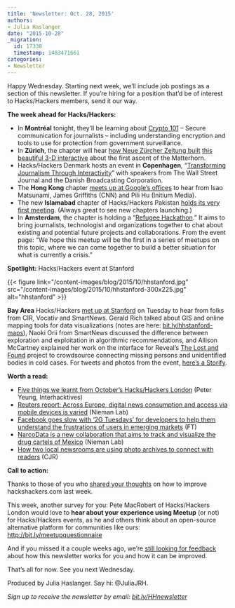 ```yaml
---
title: 'Newsletter: Oct. 28, 2015'
authors:
- Julia Haslanger
date: "2015-10-28"
_migration:
  id: 17338
  timestamp: 1483471661
categories:
- Newsletter
---
```


Happy Wednesday. Starting next week, we’ll include job postings as a section of this newsletter. If you’re hiring for a position that’d be of interest to Hacks/Hackers members, send it our way.

****The week ahead for Hacks/Hackers:****

  * In ****Montréal**** tonight, they’ll be learning about [Crypto 101][1] &#8211; Secure communication for journalists &#8211; including understanding encryption and tools to use for protection from government surveillance.
  * In ****Zürich****, the chapter will hear [how Neue Zürcher Zeitung built][2] [this beautiful 3-D interactive][3] about the first ascent of the Matterhorn.
  * Hacks/Hackers Denmark hosts an event in ****Copenhagen****, “[Transforming Journalism Through Interactivity][4]” with speakers from The Wall Street Journal and the Danish Broadcasting Corporation.
  * The ****Hong Kong**** chapter [meets up at Google’s offices][5] to hear from Isao Matsunami, James Griffiths (CNN) and Pili Hu (Initium Media).
  * The new ****Islamabad**** chapter of Hacks/Hackers Pakistan [holds its very first meeting][6]. (Always great to see new chapters launching.)
  * In ****Amsterdam****, the chapter is holding a “[Refugee Hackathon][7].” It aims to bring journalists, technologist and organizations together to chat about existing and potential future projects and collaborations. From the event page: “We hope this meetup will be the first in a series of meetups on this topic, where we can come together to build a better situation for what is currently a crisis.”

****Spotlight:**** Hacks/Hackers event at Stanford

{{< figure link="/content-images/blog/2015/10/hhstanford.jpg" src="/content-images/blog/2015/10/hhstanford-300x225.jpg" alt="hhstanford" >}}

**Bay Area** Hacks/Hackers [met up at Stanford][8] on Tuesday to hear from folks from CIR, Vocativ and SmartNews. Gerald Rich talked about GIS and online mapping tools for data visualizations (notes are here: [bit.ly/hhstanford-maps][9]), Naoki Orii from SmartNews discussed the difference between exploration and exploitation in algorithmic recommendations, and Allison McCartney explained her work on the interface for Reveal’s [The Lost and Found][10] project to crowdsource connecting missing persons and unidentified bodies in cold cases. For tweets and photos from the event, [here’s a Storify][11].

****Worth a read:****

  * [Five things we learnt from October’s Hacks/Hackers London][12] (Peter Yeung, Interhacktives)
  * [Reuters report: Across Europe, digital news consumption and access via mobile devices is varied][13] (Nieman Lab)
  * [Facebook goes slow with ‘2G Tuesdays’ for developers to help them understand the frustrations of users in emerging markets][14] (FT)
  * [NarcoData is a new collaboration that aims to track and visualize the drug cartels of Mexico][15] (Nieman Lab)
  * [How two local newsrooms are using photo archives to connect with readers][16] (CJR)

****Call to action:****

Thanks to those of you who [shared your thoughts][17] on how to improve hackshackers.com last week.

This week, another survey for you: Pete MacRobert of Hacks/Hackers London would love to ****hear about your experience using Meetup**** (or not) for Hacks/Hackers events, as he and others think about an open-source alternative platform for communities like ours: <http://bit.ly/meetupquestionnaire>

And if you missed it a couple weeks ago, we’re [still looking for feedback][18] about how this newsletter works for you and how it can be improved.

That’s all for now. See you next Wednesday.

Produced by Julia Haslanger. Say hi: @JuliaJRH.

_Sign up to receive the newsletter by email: [bit.ly/HHnewsletter][19]_

 [1]: http://www.meetup.com/HacksHackersMontreal/events/225802477/
 [2]: http://www.meetup.com/Hacks-Hackers-Zurich/events/225844399/
 [3]: http://matterhorn.nzz.ch/
 [4]: http://www.meetup.com/Hacks-Hackers-DK/events/225233828/
 [5]: http://www.meetup.com/Hacks-Hackers-Hong-Kong/events/226004433/
 [6]: https://www.facebook.com/events/1621741974752299/
 [7]: http://www.meetup.com/Hacks-Hackers-Amsterdam/events/226157039/
 [8]: http://www.meetup.com/hacksandhackers/events/226169900/
 [9]: http://bit.ly/hhstanford-maps
 [10]: https://lostandfound.revealnews.org/
 [11]: https://storify.com/JuliaJRH/hacks-hackers-event-at-stanford-oct-27-2015
 [12]: http://www.interhacktives.com/2015/10/28/october-hacks-hackers-london/
 [13]: http://www.niemanlab.org/2015/10/reuters-report-across-europe-digital-news-consumption-and-access-via-mobile-devices-is-varied/
 [14]: https://t.co/wZ0fUAjoMs
 [15]: http://www.niemanlab.org/2015/10/narcodata-is-a-new-collaboration-that-aims-to-track-and-visualize-the-drug-cartels-of-mexico/
 [16]: http://www.cjr.org/united_states_project/miami_herald_alabama_papers_photo_archives.php
 [17]: https://docs.google.com/forms/d/1M67eHcLOdy9tMl2afW6NkB9ANk5W4loaf5RF3ymKAVU/viewform
 [18]: https://docs.google.com/forms/d/1eQUc9OxkPD1tsgOJvOK3bCKsy2zlGJMtoelqUCt1uOo/viewform
 [19]: http://bit.ly/HHnewsletter